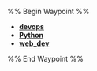 %% Begin Waypoint %%
- **[devops](./devops/devops.md)**
- **[Python](./Python/Python.md)**
- **[web_dev](./web_dev/web_dev.md)**

%% End Waypoint %%